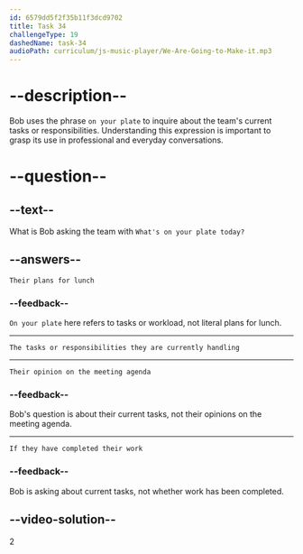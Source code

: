 ```yaml
---
id: 6579dd5f2f35b11f3dcd9702
title: Task 34
challengeType: 19
dashedName: task-34
audioPath: curriculum/js-music-player/We-Are-Going-to-Make-it.mp3
---
```


<!--
AUDIO REFERENCE: 
Bob: "Good morning, team. Let's start our stand-up meeting. What's on your plate today?"
-->

# --description--

Bob uses the phrase `on your plate` to inquire about the team's current tasks or responsibilities. Understanding this expression is important to grasp its use in professional and everyday conversations.

# --question--

## --text--

What is Bob asking the team with `What's on your plate today?`

## --answers--

`Their plans for lunch`

### --feedback--

`On your plate` here refers to tasks or workload, not literal plans for lunch.

---

`The tasks or responsibilities they are currently handling`

---

`Their opinion on the meeting agenda`

### --feedback--

Bob's question is about their current tasks, not their opinions on the meeting agenda.

---

`If they have completed their work`

### --feedback--

Bob is asking about current tasks, not whether work has been completed.

## --video-solution--

2
